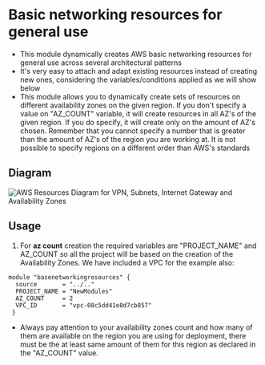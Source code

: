 # Basic networking resources for general use

* This module dynamically creates AWS basic networking resources for general use across several architectural patterns
* It's very easy to attach and adapt existing resources instead of creating new ones, considering the variables/conditions applied as we will show below
* This module allows you to dynamically create sets of resources on different availability zones on the given region. If you don't specify a value on "AZ_COUNT" variable, it will create resources in all AZ's of the given region. If you do specify, it will create only on the amount of AZ's chosen. Remember that you cannot specify a number that is greater than the amount of AZ's of the region you are working at. It is not possible to specify regions on a different order than AWS's standards

## Diagram

![AWS Resources Diagram for VPN, Subnets, Internet Gateway and Availability Zones](https://user-images.githubusercontent.com/106110465/193930951-b6974bf3-1993-438b-82ae-87181b18e6ce.png "Basic Networking Infrastructure")

## Usage

1. For <b>az count</b> creation the required variables are "PROJECT_NAME" and AZ_COUNT so all the project will be based on the creation of the Availability Zones. We have included a VPC for the example also:

```hcl
module "basenetworkingresources" {
  source       = "../.."
  PROJECT_NAME = "NewModules"
  AZ_COUNT     = 2
  VPC_ID       = "vpc-08c5dd41e8d7cb857"
 }
```
* Always pay attention to your availability zones count and how many of them are available on the region you are using for deployment, there must be the at least same amount of them for this region as declared in the "AZ_COUNT" value.